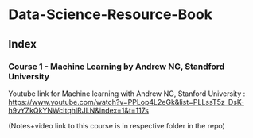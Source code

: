 # Data-Science-Resource-Book

## Index
### Course 1 - Machine Learning by Andrew NG, Standford University 

Youtube link for Machine learning with Andrew NG, Stanford University : https://www.youtube.com/watch?v=PPLop4L2eGk&list=PLLssT5z_DsK-h9vYZkQkYNWcItqhlRJLN&index=1&t=117s

(Notes+video link to this course is in respective folder in the repo) 



